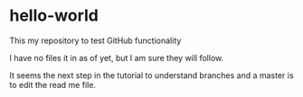 # hello-world
This my repository to test GitHub functionality

I have no files it in as of yet, but I am sure they will follow.

It seems the next step in the tutorial to understand branches and a master is to edit the read me file.
